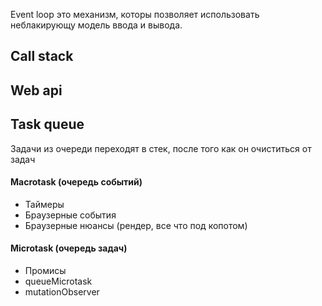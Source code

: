 Event loop это механизм, которы позволяет использовать неблакирующу модель ввода и вывода.

## Call stack

## Web api

## Task queue
Задачи из очереди переходят в стек, после того как он очиститься от задач

#### Macrotask (очередь событий)
- Таймеры
- Браузерные события
- Браузерные нюансы (рендер, все что под копотом)

#### Microtask (очередь задач)
- Промисы
- queueMicrotask
- mutationObserver